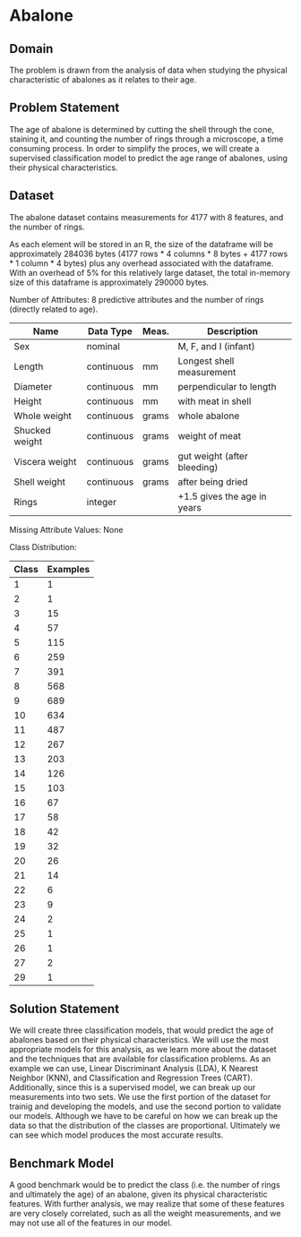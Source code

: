 # Abalone #

## Domain ##
The problem is drawn from the analysis of data when studying the physical characteristic of abalones as it relates to their age.

## Problem Statement ##
The age of abalone is determined by cutting the shell through the cone, staining it, and counting the number of rings through a microscope, a time consuming process. In order to simplify the proces, we will create a supervised classification model to predict the age range of abalones, using their physical characteristics.

## Dataset ##
The abalone dataset contains measurements for 4177 with 8 features, and the number of rings.


As each element will be stored in an R, the size of the dataframe will be approximately 284036 bytes (4177 rows * 4 columns * 8 bytes + 4177 rows * 1 column * 4 bytes) plus any overhead associated with the dataframe. With an overhead of 5% for this relatively large dataset, the total in-memory size of this dataframe is approximately 290000 bytes.

Number of Attributes: 8 predictive attributes and the number of rings (directly related to age).


|Name           |Data Type     |Meas.  |Description|
|---------------|--------------|-------|-----------|
|Sex|nominal||M, F, and I (infant)|
|Length|continuous|mm|Longest shell measurement|
|Diameter|continuous|mm|perpendicular to length|
|Height|continuous|mm|with meat in shell|
|Whole weight|continuous|grams|whole abalone|
|Shucked weight|continuous|grams|weight of meat|
|Viscera weight|continuous|grams|gut weight (after bleeding)|
|Shell weight|continuous|grams|after being dried|
|Rings|integer||+1.5 gives the age in years|

Missing Attribute Values: None

Class Distribution:

|Class  |Examples|
|-------|--------|
|1|1|
|2|1|
|3|15|
|4|57|
|5|115|
|6|259|
|7|391|
|8|568|
|9|689|
|10|634|
|11|487|
|12|267|
|13|203|
|14|126|
|15|103|
|16|67|
|17|58|
|18|42|
|19|32|
|20|26|
|21|14|
|22|6|
|23|9|
|24|2|
|25|1|
|26|1|
|27|2|
|29|1|

## Solution Statement ##

We will create three classification models, that would predict the age of abalones based on their physical characteristics. We will use the most appropriate models for this analysis, as we learn more about the dataset and the techniques that are available for classification problems. As an example we can use, Linear Discriminant Analysis (LDA), K Nearest Neighbor (KNN), and Classification and Regression Trees (CART). Additionally, since this is a supervised model, we can break up our measurements into two sets. We use the first portion of the dataset for trainig and developing the models, and use the second portion to validate our models. Although we have to be careful on how we can break up the data so that the distribution of the classes are proportional. Ultimately we can see which model produces the most accurate results.

## Benchmark Model ##

A good benchmark would be to predict the class (i.e. the number of rings and ultimately the age) of an abalone, given its physical characteristic features. With further analysis, we may realize that some of these features are very closely correlated, such as all the weight measurements, and we may not use all of the features in our model.

